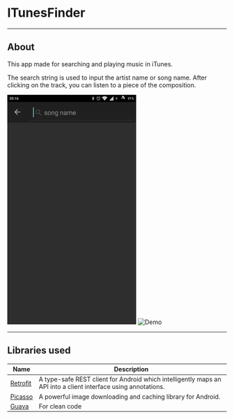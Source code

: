 # ITunesFinder
____________________________________________

## About

This app made for searching and playing music in iTunes.

The search string is used to input the artist name or song name. After clicking on the track, you can listen to a piece of the composition.

![Demo](/art/search.gif)  ![Demo](/art/play.gif)
____________________________________________
## Libraries used
| Name            | Description                                                 |  
| ----            | ------------  
| [Retrofit](http://square.github.io/retrofit/) |	A type-safe REST client for Android which intelligently maps an API into a client interface using annotations.
| [Picasso](http://square.github.io/picasso/) | A powerful image downloading and caching library for Android.
| [Guava](https://github.com/google/guava) | For clean code
